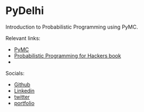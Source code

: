 # PyDelhi
Introduction to Probabilistic Programming using PyMC.

Relevant links:
- [PyMC](https://github.com/pymc-devs/pymc)
- [Probabilistic Programming for Hackers book](https://github.com/CamDavidsonPilon/Probabilistic-Programming-and-Bayesian-Methods-for-Hackers)
- 



Socials:
- [Github](https://github.com/5hv5hvnk)
- [Linkedin](www.linkedin.com/in/5hv5hvnk)
- [twitter](https://twitter.com/5hv5hvnk)
- [portfolio](https://5hv5hvnk.github.io/)
